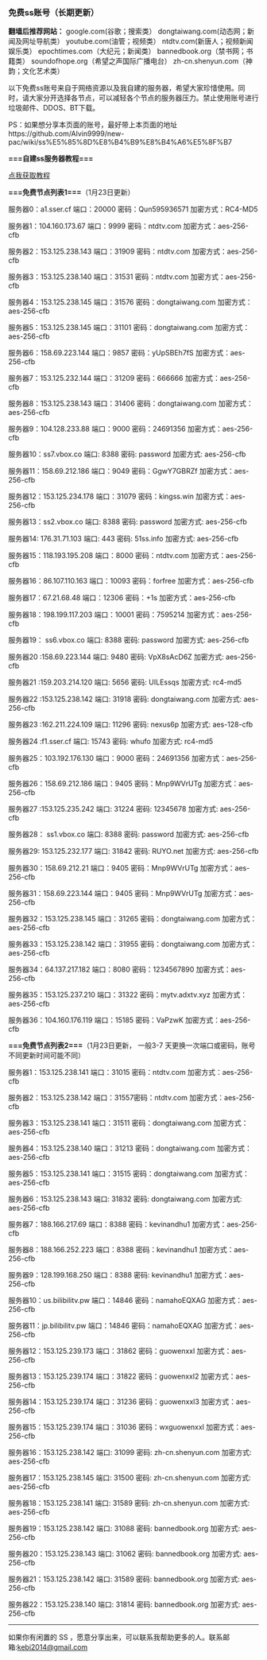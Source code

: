 ### **免费ss账号（长期更新）**

**翻墙后推荐网站：** google.com(谷歌；搜索类） dongtaiwang.com(动态网；新闻及网址导航类）  youtube.com(油管；视频类）  ntdtv.com(新唐人；视频新闻娱乐类）    epochtimes.com（大纪元；新闻类）   bannedbook.org（禁书网；书籍类）   soundofhope.org（希望之声国际广播电台）
    zh-cn.shenyun.com（神韵；文化艺术类）

以下免费ss账号来自于网络资源以及我自建的服务器，希望大家珍惜使用。同时，请大家分开选择各节点，可以减轻各个节点的服务器压力。禁止使用账号进行垃圾邮件、DDOS、BT下载。

PS：如果想分享本页面的账号，最好带上本页面的地址https://github.com/Alvin9999/new-pac/wiki/ss%E5%85%8D%E8%B4%B9%E8%B4%A6%E5%8F%B7


**===自建ss服务器教程===**

[点我获取教程](https://github.com/Alvin9999/new-pac/wiki/%E8%87%AA%E5%BB%BAss%E6%9C%8D%E5%8A%A1%E5%99%A8%E6%95%99%E7%A8%8B)

**===免费节点列表1===**（1月23日更新）

服务器0：a1.sser.cf 端口：20000 密码：Qun595936571 加密方式：RC4-MD5

服务器1：104.160.173.67 端口：9999 密码：ntdtv.com 加密方式：aes-256-cfb

服务器2：153.125.238.143 端口：31909 密码：ntdtv.com 加密方式：aes-256-cfb

服务器3：153.125.238.140 端口：31531 密码：ntdtv.com 加密方式：aes-256-cfb

服务器4：153.125.238.145 端口：31576  密码：dongtaiwang.com 加密方式：aes-256-cfb

服务器5：153.125.238.145  端口：31101  密码：dongtaiwang.com 加密方式：aes-256-cfb

服务器6：158.69.223.144  端口：9857  密码：yUpSBEh7fS 加密方式：aes-256-cfb

服务器7：153.125.232.144  端口：31209  密码：666666 加密方式：aes-256-cfb

服务器8：153.125.238.143 端口：31406 密码：dongtaiwang.com 加密方式：aes-256-cfb

服务器9：104.128.233.88 端口：9000 密码：24691356 加密方式：aes-256-cfb

服务器10：ss7.vbox.co 端口: 8388 密码: password 加密方式: aes-256-cfb

服务器11：158.69.212.186 端口：9049 密码：GgwY7GBRZf 加密方式：aes-256-cfb

服务器12：153.125.234.178 端口：31079 密码：kingss.win 加密方式：aes-256-cfb

服务器13：ss2.vbox.co 端口: 8388 密码: password 加密方式: aes-256-cfb

服务器14: 176.31.71.103 端口: 443 密码: 51ss.info 加密方式: aes-256-cfb

服务器15：118.193.195.208 端口：8000 密码：ntdtv.com 加密方式：aes-256-cfb

服务器16：86.107.110.163  端口：10093 密码：forfree 加密方式：aes-256-cfb

服务器17：67.21.68.48  端口：12306 密码：+1s 加密方式：aes-256-cfb

服务器18：198.199.117.203  端口：10001 密码：7595214 加密方式：aes-256-cfb

服务器19： ss6.vbox.co 端口: 8388 密码: password 加密方式: aes-256-cfb

服务器20 :158.69.223.144 端口: 9480 密码: VpX8sAcD6Z 加密方式: aes-256-cfb

服务器21 :159.203.214.120 端口: 5656 密码: UILEssqs 加密方式: rc4-md5

服务器22 :153.125.238.142 端口: 31918 密码: dongtaiwang.com 加密方式: aes-256-cfb

服务器23 :162.211.224.109 端口: 11296 密码: nexus6p 加密方式: aes-128-cfb

服务器24 :f1.sser.cf 端口: 15743 密码: whufo  加密方式: rc4-md5

服务器25：103.192.176.130 端口：9000 密码：24691356 加密方式：aes-256-cfb

服务器26：158.69.212.186 端口：9405 密码：Mnp9WVrUTg 加密方式：aes-256-cfb

服务器27 :153.125.235.242 端口: 31224 密码: 12345678 加密方式: aes-256-cfb

服务器28： ss1.vbox.co  端口: 8388 密码: password 加密方式: aes-256-cfb

服务器29: 153.125.232.177  端口: 31842 密码: RUYO.net 加密方式: aes-256-cfb

服务器30：158.69.212.21 端口：9405 密码：Mnp9WVrUTg 加密方式：aes-256-cfb

服务器31：158.69.223.144 端口：9405 密码：Mnp9WVrUTg 加密方式：aes-256-cfb

服务器32：153.125.238.145 端口：31265 密码：dongtaiwang.com 加密方式：aes-256-cfb

服务器33：153.125.238.142 端口：31955 密码：dongtaiwang.com 加密方式：aes-256-cfb

服务器34：64.137.217.182 端口：8080 密码：1234567890 加密方式：aes-256-cfb

服务器35：153.125.237.210 端口：31322 密码：mytv.adxtv.xyz 加密方式：aes-256-cfb

服务器36：104.160.176.119 端口：15185 密码：VaPzwK 加密方式：aes-256-cfb


**===免费节点列表2===**（1月23日更新， 一般3-7 天更换一次端口或密码，账号不同更新时间可能不同）

服务器1：153.125.238.141 端口：31015 密码：ntdtv.com 加密方式：aes-256-cfb

服务器2：153.125.238.142 端口：31557密码：ntdtv.com 加密方式：aes-256-cfb

服务器3：153.125.238.141 端口：31511 密码：dongtaiwang.com 加密方式：aes-256-cfb

服务器4：153.125.238.140 端口：31213 密码：dongtaiwang.com 加密方式：aes-256-cfb

服务器5：153.125.238.141 端口：31515 密码：dongtaiwang.com 加密方式：aes-256-cfb

服务器6：153.125.238.143 端口: 31832 密码: dongtaiwang.com 加密方式: aes-256-cfb

服务器7：188.166.217.69  端口：8388  密码：kevinandhu1   加密方式：aes-256-cfb

服务器8：188.166.252.223 端口：8388  密码：kevinandhu1   加密方式：aes-256-cfb

服务器9：128.199.168.250 端口：8388  密码: kevinandhu1  加密方式：aes-256-cfb

服务器10：us.bilibilitv.pw  端口：14846  密码：namahoEQXAG  加密方式：aes-256-cfb

服务器11：jp.bilibilitv.pw  端口：14846  密码：namahoEQXAG  加密方式：aes-256-cfb

服务器12：153.125.239.173  端口：31862  密码：guowenxxl  加密方式：aes-256-cfb

服务器13：153.125.239.174  端口：31822  密码：guowenxxl2  加密方式：aes-256-cfb

服务器14：153.125.239.174  端口：31236  密码：guowenxxl3  加密方式：aes-256-cfb

服务器15：153.125.239.174  端口：31036  密码：wxguowenxxl  加密方式：aes-256-cfb

服务器16：153.125.238.142 端口: 31099 密码: zh-cn.shenyun.com 加密方式: aes-256-cfb

服务器17：153.125.238.145 端口: 31500 密码: zh-cn.shenyun.com 加密方式: aes-256-cfb

服务器18：153.125.238.141 端口: 31589 密码: zh-cn.shenyun.com 加密方式: aes-256-cfb

服务器19：153.125.238.142 端口: 31088 密码: bannedbook.org 加密方式: aes-256-cfb

服务器20：153.125.238.143 端口: 31062 密码: bannedbook.org 加密方式: aes-256-cfb

服务器21：153.125.238.142 端口: 31589 密码: bannedbook.org 加密方式: aes-256-cfb

服务器22：153.125.238.140 端口: 31814 密码: bannedbook.org 加密方式: aes-256-cfb

***


如果你有闲置的 SS ，愿意分享出来，可以联系我帮助更多的人。联系邮箱:kebi2014@gmail.com



